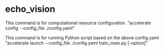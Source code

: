 # echo_vision

This command is for computational resource configuration.
"accelerate config --config_file ./config.yaml"

This command is for running Python script based on the above config.yaml
"accelerate launch --config_file ./config.yaml train_main.py [-option]"

